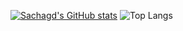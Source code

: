 [![Sachagd's GitHub stats](https://github-readme-stats.vercel.app/api?username=sachagd)](https://github.com/anuraghazra/github-readme-stats)
![Top Langs](https://github-readme-stats.vercel.app/api/top-langs/?username=sachagd)
